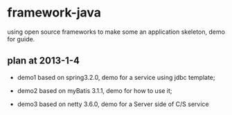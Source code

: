 framework-java
==============

using open source frameworks to make some an application skeleton, demo for guide.

plan at 2013-1-4
-----------------
- demo1 
based on spring3.2.0, demo for a service using jdbc template;

- demo2
based on myBatis 3.1.1, demo for how to use it;

- demo3
based on netty 3.6.0, demo for a Server side of C/S service
